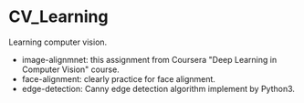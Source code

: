 # CV_Learning
Learning computer vision.

+ image-alignmnet: this assignment from Coursera "Deep Learning in Computer Vision" course.
+ face-alignment: clearly practice for face alignment.
+ edge-detection: Canny edge detection algorithm implement by Python3.
